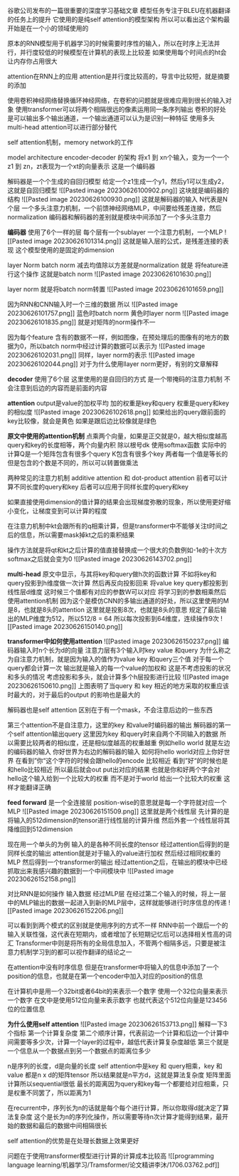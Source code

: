 谷歌公司发布的一篇很重要的深度学习基础文章
模型任务专注于BLEU在机器翻译的任务上的提升
它使用的是纯self attention的模型架构
所以可以看出这个架构最开始是在一个小的领域使用的

原本的RNN模型用于机器学习的时候需要时序性的输入，所以在时序上无法并行，并行度较低的时候模型在计算机的表现上比较差
如果使用每个时间点的ht会让内存你占用很大

attention在RNN上的应用
attention是并行度比较高的，导言中比较短，就是摘要的添加

使用卷积神经网络替换循环神经网络，在卷积的问题就是很难应用到很长的输入对象
使用transformer可以将两个相隔很远的像素运用同一条序列输出
卷积的好处是可以输出多个输出通道，一个输出通道可以认为是识别一种特征
使用多头multi-head attention可以进行部分替代

self attention机制，memory network的工作

model architecture
encoder-decoder 的架构
将x1 到 xn个输入，变为一个一个z1 到 zn，zt表现为一个xt的向量表示
这是一个编码器

解码器是一个个生成的自回归模型
给定一个z1生成一个y1，然后y1可以生成y2，这就是自回归模型
![[Pasted image 20230626100902.png]]
这块就是编码器的结构
![[Pasted image 20230626100930.png]]
这就是解码器的输入
N代表是N个层
一个多头注意力机制，一个前馈神经网络MLP，中间要给残差连接，然后normalization
编码器和解码器的差别就是模块中间添加了一个多头注意力

**编码器**
使用了6个一样的层
每个层有一个sublayer
一个注意力机制，一个MLP
![[Pasted image 20230626101314.png]]
这就是输入层的公式，是残差连接的表现
这个模型使用的是固定的dimension

layer Norm 
batch norm 减去均值除以方差就是normalization 就是 将feature进行这个操作
这就是batch norm
![[Pasted image 20230626101630.png]]

layer norm 就是将batch norm转置
![[Pasted image 20230626101659.png]]

因为RNN和CNN输入时一个三维的数据
所以
![[Pasted image 20230626101757.png]]
蓝色时batch norm 黄色时layer norm
![[Pasted image 20230626101835.png]]
就是对矩阵的norm操作不一

因为每个feature 含有的数据不一样，例如图像，在预处理后的图像有的地方的数据为0，所以batch norm中经过计算的数据可以表示为
![[Pasted image 20230626102031.png]]
同样，layer norm的表示
![[Pasted image 20230626102044.png]]
对于为什么使用llayer norm更好，有别的文章解释

**decoder**
使用了6个层
这里使用的是自回归的方式
是一个带掩码的注意力机制
不会注意到后边的内容而是前面的内容

**attention**
output是value的加权平均
加的权重是key和query
权重是query和key的相似度
![[Pasted image 20230626102618.png]]
如果给出的query跟前面的key比较像，就会是黄色
如果是跟后边比较像就是绿色

**原文中使用的attention机制**
点乘两个向量，如果是正交就是0，越大相似度越高
query和key的长度相等，两个向量内积
除以根号dk
使用softmax函数
实际中的计算Q是一个矩阵包含有很多个query
K包含有很多个key
两者每一个值是等长的但是包含的个数是不同的，所以可以转置做乘法

两种常见的注意力机制 additive attention 和 dot-product attention
前者可以计算不同长度的query和key
后者可以应用于同样长度的query和key

如果直接使用dimension的值计算的结果会出现梯度弥散的现象，所以使用更好缩小变化，让梯度变到可以计算的程度

在注意力机制中kt会跟所有的q相乘计算，但是transformer中不能够关注t时间之后的信息，所以需要mask掉kt之后的乘积结果

操作方法就是将qt和kt之后计算的值直接替换成一个很大的负数例如-1e的十次方
softmax之后就会变为0
![[Pasted image 20230626143702.png]]

**multi-head**
原文中显示，与其将key和query做h次的函数计算
不如将key和query投影到h维度做一次计算
然后再反向投影回来
将value key query都投影到线性层d维度
这时候三个值都有对应的参数W可以对应
将学习到的参数相乘然后使用attention机制
因为这个是模仿CNN的多输出通道的好处，所以这里使用的M是8，也就是8头的attention
这里就是投影8次，也就是8头的意思
规定了最后输出的MLP维度为512，所以512/8 = 64
所以每次投影到64维度，连续操作9次
![[Pasted image 20230626150140.png]]


**transformer中如何使用attention**
![[Pasted image 20230626150237.png]]
编码器输入时n个长为d的向量
注意力层有3个输入时key value 和query
为什么称之为自注意力机制，就是因为输入的值作为value key 和query三个值
对于每一个query都会计算一次
输出就是输入的每一个value的加权和
这是不考虑投影的状况和多头的情况
考虑投影和多头，就会计算多个h层投影进行比较
![[Pasted image 20230626150610.png]]
上图表明了当query 和 key 相近的地方采取的权重应该时最大的，对于最后的output 的影响也是最大的

解码器也是self attention
区别在于有一个mask，不会注意后边的一些东西

第三个attention不是自注意力，这里的key 和value时编码器的输出
解码器的第一个self attention输出query
这里因为key 和query时来自两个不同输入的数据
所以需要比较两者的相似度，还是相似度越高的权重越重
例如hello world 就是左边的编码器的输入
你好世界为右边的解码器的输入
如何将hello world对应上你好世界
在看到”你“这个字符的时候会跟hello的encode 比较相近
看到”好“的时候也是和hello比较相近
所以最后就会out put出对应的结果
也就是你和好两个字会对hello这个输入给到一个比较大的权重
而不是对于world 给出一个比较大的权重
这样才能翻译正确

**feed forward**
是一个全连接层
position-wise的意思就是每一个字符就对应一个MLP
![[Pasted image 20230626151509.png]]
这里就是两个线性层
先计算的是将输入的512dimension的tensor进行线性层的计算升维
然后外套一个线性层将其降维回到512dimension

现在用一个单头的为例
输入的是各种不同长度的tensor
经过attention后得到的是同样长度的输出
attention就是对于输入的value进行加权
然后经过相同权重的MLP
然后得到一个transformer的输出
经过attention之后，在输出的模块中已经抓取出来我感兴趣的数据到一个中间模块中
![[Pasted image 20230626152158.png]]

对比RNN是如何操作
输入数据
经过MLP层
在经过第二个输入的时候，将上一层中的MLP输出的数据一起进入到新的MLP层中，这样就能够进行时序信息的传递
![[Pasted image 20230626152206.png]]

可以看到到两个模式的区别就是使用序列的方式不一样
RNN中前一个跟后一个的输入关联性强，这代表在短期内，或者增加了长短期记忆后可以选择相关性高的词汇
Transformer中则是将所有的全局信息加入，不管两个相隔多远，只要是被注意力机制学习到的都可以视作翻译的结论之一

在attention中没有时序信息
但是在transformer中将输入的信息中添加了一个position的信息，也就是在第一个encoder中加入对应的position的信息

在计算机中是用一个32bit或者64bit的来表示一个数字
使用一个32位向量来表示一个数字
在文中是使用512位向量来表示数字
也就代表这个512位向量是123456位的位置信息

**为什么使用self attention**
![[Pasted image 20230626153713.png]]
解释一下3个指标
第一个计算复杂度
第二个顺序计算，代表前边一个计算和后边一个计算中间需要等多少次，计算一个layer的过程中，越低代表计算复杂度越低
第三个就是一个信息从一个数据点到另一个数据点的距离位多少

n是序列的长度，d是向量的长度
self attention中是key 和 query相乘，key 和value 都是n x d的矩阵tensor
所以结果就是n平方d，这就是算法复杂度
矩阵里面计算所以sequential很低
最长的距离因为query和key每一个都要给对应相乘，只是权重不同罢了，所以距离为1

在recurrent中，序列长为n的话就是每个每个进行计算，所以你取得d就决定了算法复杂度
这个是长为n的序列化操作，所以需要等待n次计算才能得到结果，最开始的数据和最后的数据中间相隔很长 

self attention的优势是在处理长数据上效果更好

问题在于使用transformer模型进行计算的计算成本比较高
![[programming language learning/机器学习/Tramsformer/论文精讲李沐/1706.03762.pdf]]